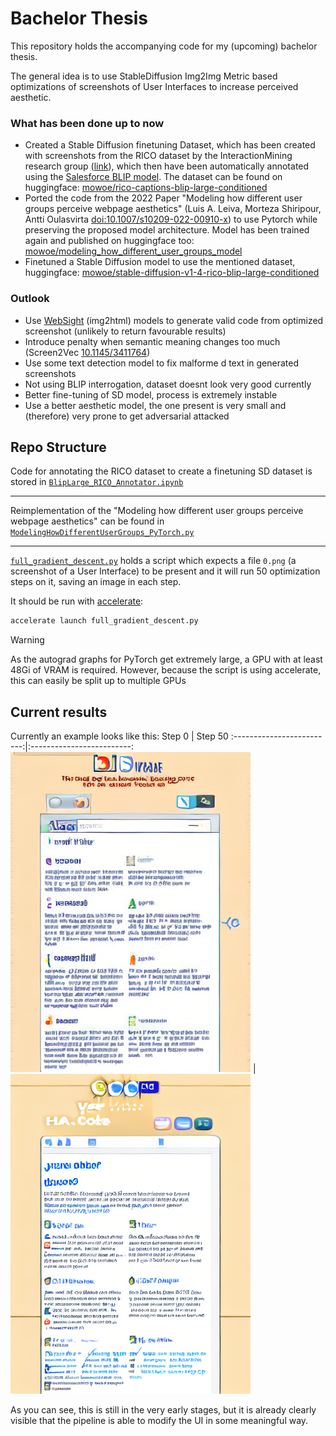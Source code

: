 # Bachelor Thesis

This repository holds the accompanying code for my (upcoming) bachelor thesis.

The general idea is to use StableDiffusion Img2Img Metric based optimizations of screenshots of User Interfaces to increase perceived aesthetic.

### What has been done up to now

- Created a Stable Diffusion finetuning Dataset, which has been created with screenshots from the RICO dataset by the InteractionMining research group ([link](http://www.interactionmining.org/rico.html)), which then have been automatically annotated using the [Salesforce BLIP model](https://github.com/salesforce/BLIP). The dataset can be found on huggingface: [mowoe/rico-captions-blip-large-conditioned](https://huggingface.co/datasets/mowoe/rico-captions-blip-large-conditioned)
- Ported the code from the 2022 Paper "Modeling how different user groups perceive webpage aesthetics" (Luis A. Leiva, Morteza Shiripour, Antti Oulasvirta [doi:10.1007/s10209-022-00910-x](https://link.springer.com/article/10.1007/s10209-022-00910-x)) to use Pytorch while preserving the proposed model architecture. Model has been trained again and published on huggingface too: [mowoe/modeling_how_different_user_groups_model](https://huggingface.co/mowoe/modeling_how_different_user_groups_model)
- Finetuned a Stable Diffusion model to use the mentioned dataset, huggingface: [mowoe/stable-diffusion-v1-4-rico-blip-large-conditioned](https://huggingface.co/mowoe/stable-diffusion-v1-4-rico-blip-large-conditioned)

### Outlook
- Use [WebSight](https://huggingface.co/HuggingFaceM4/VLM_WebSight_finetuned) (img2html) models to generate valid code from optimized screenshot (unlikely to return favourable results)
- Introduce penalty when semantic meaning changes too much (Screen2Vec [10.1145/3411764](https://dl.acm.org/doi/pdf/10.1145/3411764.3445049))
- Use some text detection model to fix malforme d text in generated screenshots
- Not using BLIP interrogation, dataset doesnt look very good currently
- Better fine-tuning of SD model, process is extremely instable
- Use a better aesthetic model, the one present is very small and (therefore) very prone to get adversarial attacked

## Repo Structure
Code for annotating the RICO dataset to create a finetuning SD dataset is stored in [`BlipLarge_RICO_Annotator.ipynb`](BlipLarge_RICO_Annotator.ipynb)

---

Reimplementation of the "Modeling how different user groups perceive webpage aesthetics" can be found in [`ModelingHowDifferentUserGroups_PyTorch.py`](ModelingHowDifferentUserGroups_PyTorch.py)

---

[`full_gradient_descent.py`](full_gradient_descent.py) holds a script which expects a file `0.png` (a screenshot of a User Interface) to be present and it will run 50 optimization steps on it, saving an image in each step.

It should be run with [accelerate](https://huggingface.co/docs/accelerate/index):
```bash
accelerate launch full_gradient_descent.py
```

> [!WARNING]  
> As the autograd graphs for PyTorch get extremely large, a GPU with at least 48Gi of VRAM is required. However, because the script is using accelerate, this can easily be split up to multiple GPUs

## Current results
Currently an example looks like this:
Step 0             |  Step 50
:-------------------------:|:-------------------------:
![](images/output_0.png)  |  ![](images/output_49.png)

As you can see, this is still in the very early stages, but it is already clearly visible that the pipeline is able to modify the UI in some meaningful way.